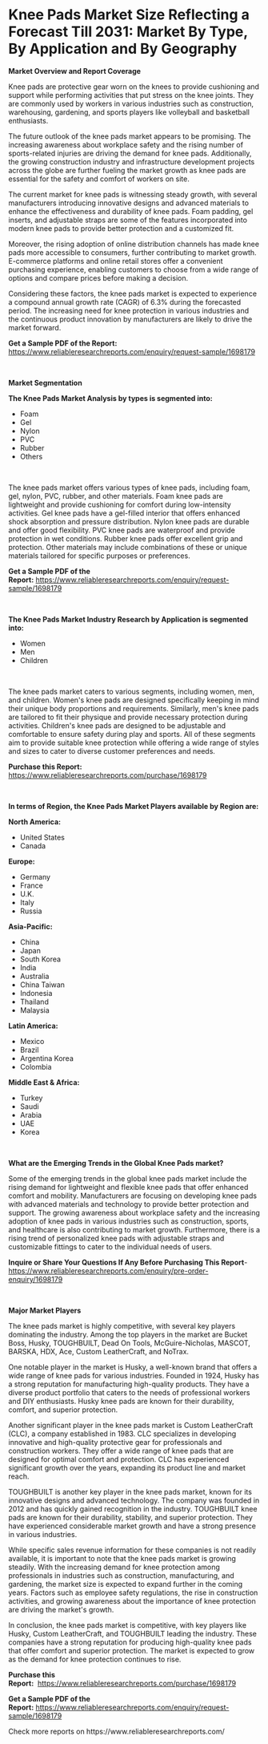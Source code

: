 <p><h1>Knee Pads Market Size Reflecting a Forecast Till 2031: Market By Type, By Application and By Geography</h1></p><p><strong>Market Overview and Report Coverage</strong></p>
<p><p>Knee pads are protective gear worn on the knees to provide cushioning and support while performing activities that put stress on the knee joints. They are commonly used by workers in various industries such as construction, warehousing, gardening, and sports players like volleyball and basketball enthusiasts.</p><p>The future outlook of the knee pads market appears to be promising. The increasing awareness about workplace safety and the rising number of sports-related injuries are driving the demand for knee pads. Additionally, the growing construction industry and infrastructure development projects across the globe are further fueling the market growth as knee pads are essential for the safety and comfort of workers on site.</p><p>The current market for knee pads is witnessing steady growth, with several manufacturers introducing innovative designs and advanced materials to enhance the effectiveness and durability of knee pads. Foam padding, gel inserts, and adjustable straps are some of the features incorporated into modern knee pads to provide better protection and a customized fit.</p><p>Moreover, the rising adoption of online distribution channels has made knee pads more accessible to consumers, further contributing to market growth. E-commerce platforms and online retail stores offer a convenient purchasing experience, enabling customers to choose from a wide range of options and compare prices before making a decision.</p><p>Considering these factors, the knee pads market is expected to experience a compound annual growth rate (CAGR) of 6.3% during the forecasted period. The increasing need for knee protection in various industries and the continuous product innovation by manufacturers are likely to drive the market forward.</p></p>
<p><strong>Get a Sample PDF of the Report:</strong> <a href="https://www.reliableresearchreports.com/enquiry/request-sample/1698179">https://www.reliableresearchreports.com/enquiry/request-sample/1698179</a></p>
<p>&nbsp;</p>
<p><strong>Market Segmentation</strong></p>
<p><strong>The Knee Pads Market Analysis by types is segmented into:</strong></p>
<p><ul><li>Foam</li><li>Gel</li><li>Nylon</li><li>PVC</li><li>Rubber</li><li>Others</li></ul></p>
<p>&nbsp;</p>
<p><p>The knee pads market offers various types of knee pads, including foam, gel, nylon, PVC, rubber, and other materials. Foam knee pads are lightweight and provide cushioning for comfort during low-intensity activities. Gel knee pads have a gel-filled interior that offers enhanced shock absorption and pressure distribution. Nylon knee pads are durable and offer good flexibility. PVC knee pads are waterproof and provide protection in wet conditions. Rubber knee pads offer excellent grip and protection. Other materials may include combinations of these or unique materials tailored for specific purposes or preferences.</p></p>
<p><strong>Get a Sample PDF of the Report:</strong>&nbsp;<a href="https://www.reliableresearchreports.com/enquiry/request-sample/1698179">https://www.reliableresearchreports.com/enquiry/request-sample/1698179</a></p>
<p>&nbsp;</p>
<p><strong>The Knee Pads Market Industry Research by Application is segmented into:</strong></p>
<p><ul><li>Women</li><li>Men</li><li>Children</li></ul></p>
<p>&nbsp;</p>
<p><p>The knee pads market caters to various segments, including women, men, and children. Women's knee pads are designed specifically keeping in mind their unique body proportions and requirements. Similarly, men's knee pads are tailored to fit their physique and provide necessary protection during activities. Children's knee pads are designed to be adjustable and comfortable to ensure safety during play and sports. All of these segments aim to provide suitable knee protection while offering a wide range of styles and sizes to cater to diverse customer preferences and needs.</p></p>
<p><strong>Purchase this Report:</strong>&nbsp; <a href="https://www.reliableresearchreports.com/purchase/1698179">https://www.reliableresearchreports.com/purchase/1698179</a></p>
<p>&nbsp;</p>
<p><strong>In terms of Region, the Knee Pads Market Players available by Region are:</strong></p>
<p>
    <p> <strong> North America: </strong>
        <ul>
            <li>United States</li>
            <li>Canada</li>
        </ul>
        </p> 
    <p> <strong> Europe: </strong>
        <ul>
            <li>Germany</li>
            <li>France</li>
            <li>U.K.</li>
            <li>Italy</li>
            <li>Russia</li>
        </ul>
        </p> 
    <p> <strong> Asia-Pacific: </strong>
        <ul>
            <li>China</li>
            <li>Japan</li>
            <li>South Korea</li>
            <li>India</li>
            <li>Australia</li>
            <li>China Taiwan</li>
            <li>Indonesia</li>
            <li>Thailand</li>
            <li>Malaysia</li>
        </ul>
        </p> 
    <p> <strong> Latin America: </strong>
        <ul>
            <li>Mexico</li>
            <li>Brazil</li>
            <li>Argentina Korea</li>
            <li>Colombia</li>
        </ul>
        </p> 
    <p> <strong> Middle East & Africa: </strong>
        <ul>
            <li>Turkey</li>
            <li>Saudi</li>
            <li>Arabia</li>
            <li>UAE</li>
            <li>Korea</li>
        </ul>
    </p>
    </p>
<p>&nbsp;</p>
<p><strong>What are the Emerging Trends in the Global Knee Pads market?</strong></p>
<p><p>Some of the emerging trends in the global knee pads market include the rising demand for lightweight and flexible knee pads that offer enhanced comfort and mobility. Manufacturers are focusing on developing knee pads with advanced materials and technology to provide better protection and support. The growing awareness about workplace safety and the increasing adoption of knee pads in various industries such as construction, sports, and healthcare is also contributing to market growth. Furthermore, there is a rising trend of personalized knee pads with adjustable straps and customizable fittings to cater to the individual needs of users.</p></p>
<p><strong>Inquire or Share Your Questions If Any Before Purchasing This Report</strong>- <a href="https://www.reliableresearchreports.com/enquiry/pre-order-enquiry/1698179">https://www.reliableresearchreports.com/enquiry/pre-order-enquiry/1698179</a></p>
<p>&nbsp;</p>
<p><strong>Major Market Players</strong></p>
<p><p>The knee pads market is highly competitive, with several key players dominating the industry. Among the top players in the market are Bucket Boss, Husky, TOUGHBUILT, Dead On Tools, McGuire-Nicholas, MASCOT, BARSKA, HDX, Ace, Custom LeatherCraft, and NoTrax.</p><p>One notable player in the market is Husky, a well-known brand that offers a wide range of knee pads for various industries. Founded in 1924, Husky has a strong reputation for manufacturing high-quality products. They have a diverse product portfolio that caters to the needs of professional workers and DIY enthusiasts. Husky knee pads are known for their durability, comfort, and superior protection.</p><p>Another significant player in the knee pads market is Custom LeatherCraft (CLC), a company established in 1983. CLC specializes in developing innovative and high-quality protective gear for professionals and construction workers. They offer a wide range of knee pads that are designed for optimal comfort and protection. CLC has experienced significant growth over the years, expanding its product line and market reach.</p><p>TOUGHBUILT is another key player in the knee pads market, known for its innovative designs and advanced technology. The company was founded in 2012 and has quickly gained recognition in the industry. TOUGHBUILT knee pads are known for their durability, stability, and superior protection. They have experienced considerable market growth and have a strong presence in various industries.</p><p>While specific sales revenue information for these companies is not readily available, it is important to note that the knee pads market is growing steadily. With the increasing demand for knee protection among professionals in industries such as construction, manufacturing, and gardening, the market size is expected to expand further in the coming years. Factors such as employee safety regulations, the rise in construction activities, and growing awareness about the importance of knee protection are driving the market's growth.</p><p>In conclusion, the knee pads market is competitive, with key players like Husky, Custom LeatherCraft, and TOUGHBUILT leading the industry. These companies have a strong reputation for producing high-quality knee pads that offer comfort and superior protection. The market is expected to grow as the demand for knee protection continues to rise.</p></p>
<p><strong>Purchase this Report:</strong>&nbsp;&nbsp;<a href="https://www.reliableresearchreports.com/purchase/1698179">https://www.reliableresearchreports.com/purchase/1698179</a></p>
<p></p>
<p><strong>Get a Sample PDF of the Report:</strong>&nbsp;<a href="https://www.reliableresearchreports.com/enquiry/request-sample/1698179">https://www.reliableresearchreports.com/enquiry/request-sample/1698179</a></p>
<p>Check more reports on https://www.reliableresearchreports.com/</p>